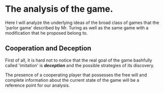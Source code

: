 # The analysis of the game.
Here I will analyze the underlying ideas of the broad class of games that
the 'parlor game' described by Mr. Turing as well as the same game with a
modification that he proposed belong to.
## Cooperation and Deception
First of all, it is hard not to notice that the real goal of the game
bashfully called 'imitation' is _**deception**_ and the possible strategies of its discovery.

The presence of a cooperating player that possesses the free will and complete information
about the current state of the game will be a reference point for our analysis.
